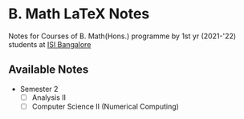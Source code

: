 # B. Math LaTeX Notes

Notes for Courses of B. Math(Hons.) programme by 1st yr (2021-'22) students at [ISI Bangalore](https://www.isibang.ac.in)

## Available Notes

- Semester 2
  - [ ] Analysis II
  - [ ] Computer Science II (Numerical Computing)
  <!-- - [ ] Statistics I (Intro to Stat with R) -->
